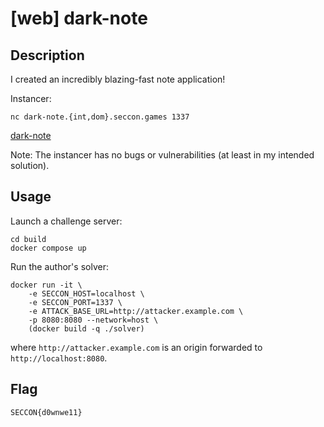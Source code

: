 # [web] dark-note

## Description

I created an incredibly blazing-fast note application!

Instancer:
```
nc dark-note.{int,dom}.seccon.games 1337
```

[dark-note](files/dark-note)

Note: The instancer has no bugs or vulnerabilities (at least in my intended solution).

## Usage

Launch a challenge server:

```
cd build
docker compose up
```

Run the author's solver:

```
docker run -it \
    -e SECCON_HOST=localhost \
    -e SECCON_PORT=1337 \
    -e ATTACK_BASE_URL=http://attacker.example.com \
    -p 8080:8080 --network=host \
    (docker build -q ./solver)
```

where `http://attacker.example.com` is an origin forwarded to `http://localhost:8080`.

## Flag

```
SECCON{d0wnwe11}
```
